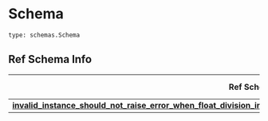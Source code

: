 # Schema
```
type: schemas.Schema
```

## Ref Schema Info
Ref Schema | Input Type | Output Type
---------- | ---------- | -----------
[**invalid_instance_should_not_raise_error_when_float_division_inf.InvalidInstanceShouldNotRaiseErrorWhenFloatDivisionInf**](../../../../../../../components/schema/invalid_instance_should_not_raise_error_when_float_division_inf.md) | int | int
